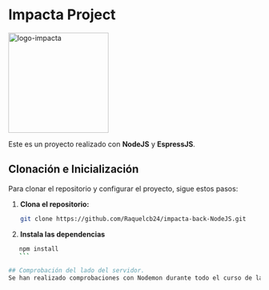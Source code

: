 # Impacta Project
<img src="https://github.com/user-attachments/assets/4172e5bd-8423-4d34-894f-685073423079" alt="logo-impacta" width="200" />

Este es un proyecto realizado con **NodeJS** y **EspressJS**.

## Clonación e Inicialización

Para clonar el repositorio y configurar el proyecto, sigue estos pasos:

1. **Clona el repositorio:**

   ```bash
   git clone https://github.com/Raquelcb24/impacta-back-NodeJS.git

2. **Instala las dependencias**
  ```bash
     npm install
     ```

## Comprobación del lado del servidor.
Se han realizado comprobaciones con Nodemon durante todo el curso de la producción y comprobaciones en Postman para comprobar que los endpoint funcionan correctamente.
